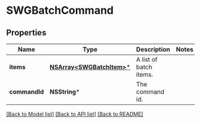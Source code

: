 # SWGBatchCommand

## Properties
Name | Type | Description | Notes
------------ | ------------- | ------------- | -------------
**items** | [**NSArray&lt;SWGBatchItem&gt;***](SWGBatchItem.md) | A list of batch items. | 
**commandId** | **NSString*** | The command id. | 

[[Back to Model list]](../README.md#documentation-for-models) [[Back to API list]](../README.md#documentation-for-api-endpoints) [[Back to README]](../README.md)


